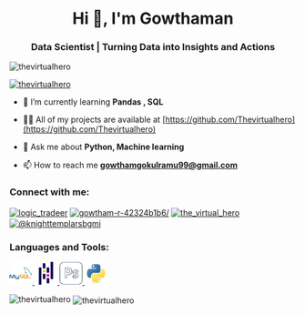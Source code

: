<h1 align="center">Hi 👋, I'm Gowthaman</h1>
<h3 align="center">Data Scientist | Turning Data into Insights and Actions</h3>

<p align="left"> <img src="https://komarev.com/ghpvc/?username=thevirtualhero&label=Profile%20views&color=0e75b6&style=flat" alt="thevirtualhero" /> </p>

<p align="left"> <a href="https://github.com/ryo-ma/github-profile-trophy"><img src="https://github-profile-trophy.vercel.app/?username=thevirtualhero" alt="thevirtualhero" /></a> </p>

- 🌱 I’m currently learning **Pandas , SQL**

- 👨‍💻 All of my projects are available at [https://github.com/Thevirtualhero](https://github.com/Thevirtualhero)

- 💬 Ask me about **Python, Machine learning**

- 📫 How to reach me **gowthamgokulramu99@gmail.com**

<h3 align="left">Connect with me:</h3>
<p align="left">
<a href="https://twitter.com/logic_tradeer" target="blank"><img align="center" src="https://raw.githubusercontent.com/rahuldkjain/github-profile-readme-generator/master/src/images/icons/Social/twitter.svg" alt="logic_tradeer" height="30" width="40" /></a>
<a href="https://linkedin.com/in/gowtham-r-42324b1b6/" target="blank"><img align="center" src="https://raw.githubusercontent.com/rahuldkjain/github-profile-readme-generator/master/src/images/icons/Social/linked-in-alt.svg" alt="gowtham-r-42324b1b6/" height="30" width="40" /></a>
<a href="https://instagram.com/the_virtual_hero" target="blank"><img align="center" src="https://raw.githubusercontent.com/rahuldkjain/github-profile-readme-generator/master/src/images/icons/Social/instagram.svg" alt="the_virtual_hero" height="30" width="40" /></a>
<a href="https://www.youtube.com/c/@knighttemplarsbgmi" target="blank"><img align="center" src="https://raw.githubusercontent.com/rahuldkjain/github-profile-readme-generator/master/src/images/icons/Social/youtube.svg" alt="@knighttemplarsbgmi" height="30" width="40" /></a>
</p>

<h3 align="left">Languages and Tools:</h3>
<p align="left"> <a href="https://www.mysql.com/" target="_blank" rel="noreferrer"> <img src="https://raw.githubusercontent.com/devicons/devicon/master/icons/mysql/mysql-original-wordmark.svg" alt="mysql" width="40" height="40"/> </a> <a href="https://pandas.pydata.org/" target="_blank" rel="noreferrer"> <img src="https://raw.githubusercontent.com/devicons/devicon/2ae2a900d2f041da66e950e4d48052658d850630/icons/pandas/pandas-original.svg" alt="pandas" width="40" height="40"/> </a> <a href="https://www.photoshop.com/en" target="_blank" rel="noreferrer"> <img src="https://raw.githubusercontent.com/devicons/devicon/master/icons/photoshop/photoshop-line.svg" alt="photoshop" width="40" height="40"/> </a> <a href="https://www.python.org" target="_blank" rel="noreferrer"> <img src="https://raw.githubusercontent.com/devicons/devicon/master/icons/python/python-original.svg" alt="python" width="40" height="40"/> </a> </p>

<p><img align="left" src="https://github-readme-stats.vercel.app/api/top-langs?username=thevirtualhero&show_icons=true&locale=en&layout=compact" alt="thevirtualhero" /></p>

<p>&nbsp;<img align="center" src="https://github-readme-stats.vercel.app/api?username=thevirtualhero&show_icons=true&locale=en" alt="thevirtualhero" /></p>
